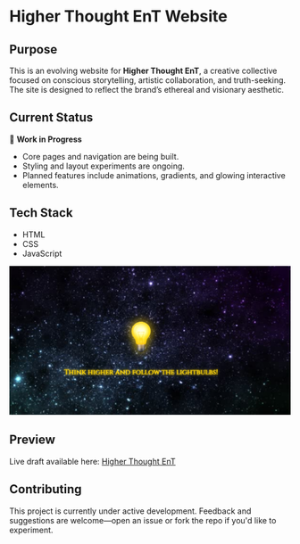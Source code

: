 # Higher Thought EnT Website

## Purpose
This is an evolving website for **Higher Thought EnT**, a creative collective focused on conscious storytelling, artistic collaboration, and truth-seeking. The site is designed to reflect the brand’s ethereal and visionary aesthetic.

## Current Status
🚧 **Work in Progress**  
- Core pages and navigation are being built.  
- Styling and layout experiments are ongoing.  
- Planned features include animations, gradients, and glowing interactive elements.  

## Tech Stack
- HTML  
- CSS  
- JavaScript  

![Higher Thought Screenshot](Assets/images/higherthought.png)

## Preview
Live draft available here: [Higher Thought EnT](https://tdailey1121.github.io/higherthoughtllc/)  

## Contributing
This project is currently under active development. Feedback and suggestions are welcome—open an issue or fork the repo if you'd like to experiment.
